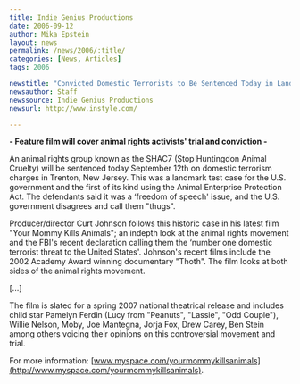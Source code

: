 ```yaml
---
title: Indie Genius Productions
date: 2006-09-12
author: Mika Epstein
layout: news
permalink: /news/2006/:title/
categories: [News, Articles]
tags: 2006

newstitle: "Convicted Domestic Terrorists to Be Sentenced Today in Landmark Freedom of Speech Case"
newsauthor: Staff  
newssource: Indie Genius Productions
newsurl: http://www.instyle.com/  

---
```


**- Feature film will cover animal rights activists' trial and conviction -**

An animal rights group known as the SHAC7 (Stop Huntingdon Animal Cruelty) will be sentenced today September 12th on domestic terrorism charges in Trenton, New Jersey. This was a landmark test case for the U.S. government and the first of its kind using the Animal Enterprise Protection Act. The defendants said it was a &#8216;freedom of speech' issue, and the U.S. government disagrees and call them "thugs".

Producer/director Curt Johnson follows this historic case in his latest film "Your Mommy Kills Animals"; an indepth look at the animal rights movement and the FBI's recent declaration calling them the &#8216;number one domestic terrorist threat to the United States'. Johnson's recent films include the 2002 Academy Award winning documentary "Thoth". The film looks at both sides of the animal rights movement.

[...]

The film is slated for a spring 2007 national theatrical release and includes child star Pamelyn Ferdin (Lucy from "Peanuts", "Lassie", "Odd Couple"), Willie Nelson, Moby, Joe Mantegna, Jorja Fox, Drew Carey, Ben Stein among others voicing their opinions on this controversial movement and trial.

For more information: [www.myspace.com/yourmommykillsanimals](http://www.myspace.com/yourmommykillsanimals).


